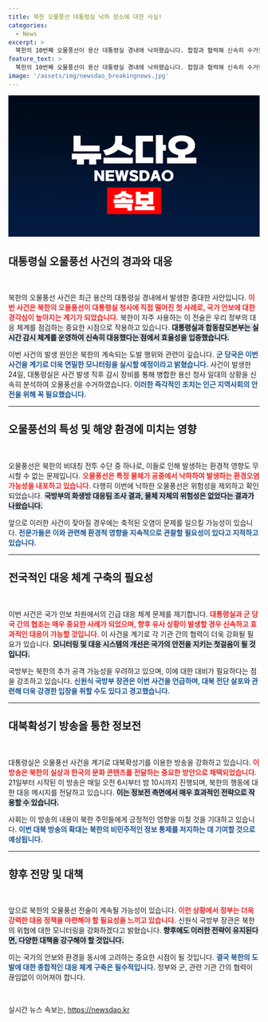 ```yaml
---
title: 북한 오물풍선 대통령실 낙하 장소에 대한 사실!
categories:
  - News
excerpt: >
  북한의 10번째 오물풍선이 용산 대통령실 경내에 낙하했습니다. 합참과 협력해 신속히 수거했으며, 위험성과 오염성은 없는 것으로 확인됐습니다. 군은 지속적으로 모니터링하며 대북확성기 방송을 통해 대응 중입니다. 부쩍 높아진 긴장 속, 향후 대북 전단 대응도 주목해야 합니다.
feature_text: >
  북한의 10번째 오물풍선이 용산 대통령실 경내에 낙하했습니다. 합참과 협력해 신속히 수거했으며, 위험성과 오염성은 없는 것으로 확인됐습니다. 군은 지속적으로 모니터링하며 대북확성기 방송을 통해 대응 중입니다. 부쩍 높아진 긴장 속, 향후 대북 전단 대응도 주목해야 합니다.
image: '/assets/img/newsdao_breakingnews.jpg'
---
```


<p><img src="/assets/img/newsdao_breakingnews.jpg" alt="implanttips 속보" /></p>

<h2 data-ke-size="size26">대통령실 오물풍선 사건의 경과와 대응</h2>

<p data-ke-size="size16">&nbsp;</p>

<p>북한의 오물풍선 사건은 최근 용산의 대통령실 경내에서 발생한 중대한 사안입니다. <b><span style="color: #ee2323;">이번 사건은 북한의 오물풍선이 대통령실 청사에 직접 떨어진 첫 사례로, 국가 안보에 대한 경각심이 높아지는 계기가 되었습니다.</span></b> 북한이 자주 사용하는 이 전술은 우리 정부의 대응 체계를 점검하는 중요한 시점으로 작용하고 있습니다. <b><span style="background-color: #21538527;">대통령실과 합동참모본부는 실시간 감시 체계를 운영하여 신속히 대응했다는 점에서 효율성을 입증했습니다.</span></b> </p>

<p>이번 사건의 발생 원인은 북한의 계속되는 도발 행위와 관련이 깊습니다. <b><span style="color: #1a5490;">군 당국은 이번 사건을 계기로 더욱 면밀한 모니터링을 실시할 예정이라고 밝혔습니다.</span></b> 사건이 발생한 24일, 대통령실은 사건 발생 직후 감시 장비를 통해 병합한 용산 청사 일대의 상황을 신속히 분석하여 오물풍선을 수거하였습니다. <b><span style="color: #1a5490;">이러한 즉각적인 조치는 인근 지역사회의 안전을 위해 꼭 필요했습니다.</span></b></p>

<hr />

<h2 data-ke-size="size26">오물풍선의 특성 및 해양 환경에 미치는 영향</h2>

<p data-ke-size="size16">&nbsp;</p>

<p>오물풍선은 북한의 비대칭 전투 수단 중 하나로, 이들로 인해 발생하는 환경적 영향도 무시할 수 없는 문제입니다. <b><span style="color: #ee2323;">오물풍선은 특정 물체가 공중에서 낙하하여 발생하는 환경오염 가능성을 내포하고 있습니다.</span></b> 다행히 이번에 낙하한 오물풍선은 위험성을 제외하고 확인되었습니다. <b><span style="background-color: #21538527;">국방부의 화생방 대응팀 조사 결과, 물체 자체의 위험성은 없었다는 결과가 나왔습니다.</span></b> </p>

<p>앞으로 이러한 사건이 잦아질 경우에는 축적된 오염이 문제를 일으킬 가능성이 있습니다. <b><span style="color: #1a5490;">전문가들은 이와 관련해 환경적 영향을 지속적으로 관찰할 필요성이 있다고 지적하고 있습니다.</span></b> </p>

<hr />

<h2 data-ke-size="size26">전국적인 대응 체계 구축의 필요성</h2>

<p data-ke-size="size16">&nbsp;</p>

<p>이번 사건은 국가 안보 차원에서의 긴급 대응 체계 문제를 제기합니다. <b><span style="color: #ee2323;">대통령실과 군 당국 간의 협조는 매우 중요한 사례가 되었으며, 향후 유사 상황이 발생할 경우 신속하고 효과적인 대응이 가능할 것입니다.</span></b> 이 사건을 계기로 각 기관 간의 협력이 더욱 강화될 필요가 있습니다. <b><span style="background-color: #21538527;">모니터링 및 대응 시스템의 개선은 국가의 안전을 지키는 첫걸음이 될 것입니다.</span></b></p>

<p>국방부는 북한의 추가 공격 가능성을 우려하고 있으며, 이에 대한 대비가 필요하다는 점을 강조하고 있습니다. <b><span style="color: #1a5490;">신원식 국방부 장관은 이번 사건을 언급하며, 대북 전단 살포와 관련해 더욱 강경한 입장을 취할 수도 있다고 경고했습니다.</span></b> </p>

<hr />

<h2 data-ke-size="size26">대북확성기 방송을 통한 정보전</h2>

<p data-ke-size="size16">&nbsp;</p>

<p>대통령실은 오물풍선 사건을 계기로 대북확성기를 이용한 방송을 강화하고 있습니다. <b><span style="color: #ee2323;">이 방송은 북한의 실상과 한국의 문화 콘텐츠를 전달하는 중요한 방안으로 채택되었습니다.</span></b> 21일부터 시작된 이 방송은 매일 오전 6시부터 밤 10시까지 진행되며, 북한의 행동에 대한 대응 메시지를 전달하고 있습니다. <b><span style="background-color: #21538527;">이는 정보전 측면에서 매우 효과적인 전략으로 작용할 수 있습니다.</span></b> </p>

<p>사회는 이 방송의 내용이 북한 주민들에게 긍정적인 영향을 미칠 것을 기대하고 있습니다. <b><span style="color: #1a5490;">이번 대북 방송의 확대는 북한의 비민주적인 정보 통제를 저지하는 데 기여할 것으로 예상됩니다.</span></b></p>

<hr />

<h2 data-ke-size="size26">향후 전망 및 대책</h2>

<p data-ke-size="size16">&nbsp;</p>

<p>앞으로 북한의 오물풍선 전술이 계속될 가능성이 있습니다. <b><span style="color: #ee2323;">이런 상황에서 정부는 더욱 강력한 대응 정책을 마련해야 할 필요성을 느끼고 있습니다.</span></b> 신원식 국방부 장관은 북한의 위협에 대한 모니터링을 강화하겠다고 밝혔습니다. <b><span style="background-color: #21538527;">향후에도 이러한 전략이 유지된다면, 다양한 대책을 강구해야 할 것입니다.</span></b> </p>

<p>이는 국가의 안보와 환경을 동시에 고려하는 중요한 시점이 될 것입니다. <b><span style="color: #1a5490;">결국 북한의 도발에 대한 종합적인 대응 체계 구축은 필수적입니다.</span></b> 정부와 군, 관련 기관 간의 협력이 끊임없이 이어져야 합니다.</p>

<p data-ke-size="size16">&nbsp;</p>
실시간 뉴스 속보는, <a href="https://newsdao.kr" rel="dofollow">https://newsdao.kr</a>


